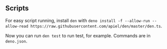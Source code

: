 ## Scripts

For easy script running, install `den` with `deno install -f --allow-run --allow-read https://raw.githubusercontent.com/apiel/den/master/den.ts`.

Now you can run `den test` to run test, for example. Commands are in `deno.json`.